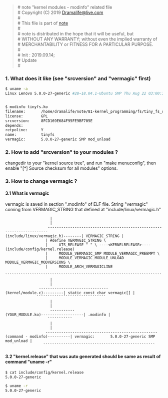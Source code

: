 > \# note "kernel modules - modinfo" related file  
\# Copyright (C) 2019 Dramalife@live.com  
\#   
\# This file is part of [note](https://github.com/Dramalife/note.git)  
\#   
\# note is distributed in the hope that it will be useful, but  
\# WITHOUT ANY WARRANTY; without even the implied warranty of  
\# MERCHANTABILITY or FITNESS FOR A PARTICULAR PURPOSE.  
\#  
\# Init : 2019.09.14;  
\# Update   
\#  
  

### 1. What does it like (see "srcversion" and "vermagic" first)

```bash
$ uname -a
Linux Lenovo 5.0.0-27-generic #28~18.04.1-Ubuntu SMP Thu Aug 22 03:00:32 UTC 2019 x86_64 x86_64 x86_64 GNU/Linux


$ modinfo tinyfs.ko
filename:       /home/dramalife/note/81-kernel_programming/fs/tiny_fs_symbol/tinyfs.ko
license:        GPL
srcversion:     8FCD169E684F95FE9BF705E
depends:        
retpoline:      Y
name:           tinyfs
vermagic:       5.0.0-27-generic SMP mod_unload 
```

### 2. How to add "srcversion" to your modules ?

changedir to your "kernel source tree", and run "make menuconfig",
then enable "[*]   Source checksum for all modules" options.



### 3. How to change vermagic ?

#### 3.1 What is vermagic 

vermagic is saved in section ".modinfo" of ELF file.
String "vermagic" coming from VERMAGIC_STRING that defined at "include/linux/vermagic.h" 
```
					|
					|
				   ----------------------------------------------------------------------
(include/linux/vermagic.h)--------| VERMAGIC_STRING |                                                   
				  | #define VERMAGIC_STRING \                   
				  |     UTS_RELEASE " " \ ----<KERNELRELEASE>----(include/config/kernel.release) 
				  |     MODULE_VERMAGIC_SMP MODULE_VERMAGIC_PREEMPT \       
				  |     MODULE_VERMAGIC_MODULE_UNLOAD MODULE_VERMAGIC_MODVERSIONS \
				  |     MODULE_ARCH_VERMAGICLINE                                    
				  ``````````````````````````````````````````````````````````````````````
					|
					|
			   -------------------------------
(kernel/module.c)---------| static const char vermagic[] |
			  ```````````````````````````````
					|
					|
				    -----------
(YOUR_MODULE.ko)-------------------| .modinfo |
				   ```````````
					|
					|
			      --------------------------------------------------
(command - modinfo)----------| vermagic:       5.0.0-27-generic SMP mod_unload |
			     ``````````````````````````````````````````````````
```

#### 3.2 "kernel.release" that was auto generated   should be same as   result of command "uname -r"

```bash
$ cat include/config/kernel.release 
5.0.0-27-generic

$ uname -r
5.0.0-27-generic
```

